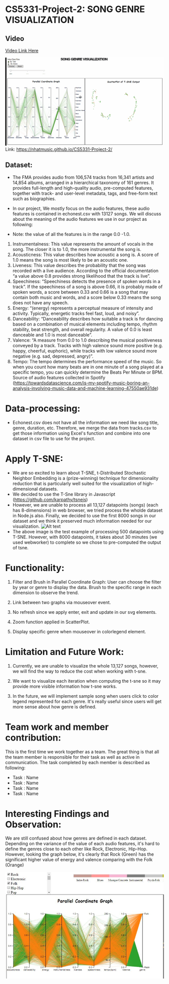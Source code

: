 # CS5331-Project-2: SONG GENRE VISUALIZATION

## Video
[Video Link Here](https://www.youtube.com/watch?v=N_5CfvvKGwg&feature=youtu.be)

![Alt text](https://github.com/Nhatmusic/CS5331-Project-2/blob/master/Dataset/p2.Le.Nguyen.Sokolov.gif)
Link: https://nhatmusic.github.io/CS5331-Project-2/

## Dataset:
- The FMA provides audio from 106,574 tracks from 16,341 artists and 14,854 albums, arranged in a hierarchical taxonomy of 161 genres. It provides full-length and high-quality audio, pre-computed features, together with track- and user-level metadata, tags, and free-form text such as biographies.

- In our project, We mostly focus on the audio features, these audio features is contained in echonest.csv with 13127 songs. We will discuss about the meaning of the audio features we use in our project as following:

- Note: the value of all the features is in the range 0.0 -1.0.
1. Instrumentalness: This value represents the amount of vocals in the song. The closer it is to 1.0, the more instrumental the song is.
2. Acousticness: This value describes how acoustic a song is. A score of 1.0 means the song is most likely to be an acoustic one.
3. Liveness: This value describes the probability that the song was recorded with a live audience. According to the official documentation “a value above 0.8 provides strong likelihood that the track is live”.
4. Speechiness: “Speechiness detects the presence of spoken words in a track”. If the speechiness of a song is above 0.66, it is probably made of spoken words, a score between 0.33 and 0.66 is a song that may contain both music and words, and a score below 0.33 means the song does not have any speech.
5. Energy: “(energy) represents a perceptual measure of intensity and activity. Typically, energetic tracks feel fast, loud, and noisy”.
6. Danceability: “Danceability describes how suitable a track is for dancing based on a combination of musical elements including tempo, rhythm stability, beat strength, and overall regularity. A value of 0.0 is least danceable and 1.0 is most danceable”.
7. Valence: “A measure from 0.0 to 1.0 describing the musical positiveness conveyed by a track. Tracks with high valence sound more positive (e.g. happy, cheerful, euphoric), while tracks with low valence sound more negative (e.g. sad, depressed, angry)”.
8. Tempo: The tempo determines the performance speed of the music. So when you count how many beats are in one minute of a song played at a specific tempo, you can quickly determine the Beats Per Minute or BPM.
Source of audio features collected in Spotify (https://towardsdatascience.com/is-my-spotify-music-boring-an-analysis-involving-music-data-and-machine-learning-47550ae931de)

# Data-processing:
- Echonest.csv does not have all the information we need like song title, genre, duration, etc. Therefore, we merge the data from tracks.csv to get those information using Excel's function and combine into one dataset in csv file to use for the project.

# Apply T-SNE:
- We are so excited to learn about T-SNE, t-Distributed Stochastic Neighbor Embedding is a (prize-winning) technique for dimensionality reduction that is particularly well suited for the visualization of high-dimensional datasets.
- We decided to use the T-Sne library in Javascript (https://github.com/karpathy/tsnejs)
- However, we are unable to process all 13,127 datapoints (songs) (each has 8-dimensions) in web browser, we tried process the wholde dataset in Node.js also. Finally, we decided to use the first 8000 songs in our dataset and we think it preserved much information needed for our visualization.
![Alt text](https://github.com/Nhatmusic/CS5331-Project-2/blob/master/Dataset/tsne.gif)
- The above image is the test example of processing 500 datapoints using T-SNE. However, with 8000 datapoints, it takes about 30 minutes (we used webworker) to complete so we chose to pre-computed the output of tsne.

# Functionality:
1. Filter and Brush in Parallel Coordinate Graph: User can choose the filter by year or genre to display the data. Brush to the specific range in each dimension to observe the trend.


2. Link between two graphs via mouseover event.

3. No refresh since we apply enter, exit and update in our svg elements.

4. Zoom function applied in ScatterPlot.

5. Display specific genre when mouseover in colorlegend element.

# Limitation and Future Work:
1. Currently, we are unable to visualize the whole 13,127 songs, however, we will find the way to reduce the cost when working with t-sne.
2. We want to visualize each iteration when computing the t-sne so it may provide more visible information how t-sne works.

3. In the future, we will implement sample song when users click to color legend represented for each genre. It's really useful since users will get more sense about how genre is defined.


# Team work and member contribution:
This is the first time we work together as a team. The great thing is that all the team member is responsible for their task as well as active in communication.
The task completed by each member is described as following:
- Task : Name 
- Task : Name
- Task : Name
- Task : Name


# Interesting Findings and Observation:

We are still confused about how genres are defined in each dataset. Depending on the variance of the value of each audio features, it's hard to define the genres close to each other like Rock, Electronic, Hip-Hop. However, looking the graph below, it's clearly that Rock (Green) has the significant higher value of energy and valence comparing with the Folk (Orange)

![Alt text](https://github.com/Nhatmusic/CS5331-Project-2/blob/master/Dataset/rock-folk.JPG)



